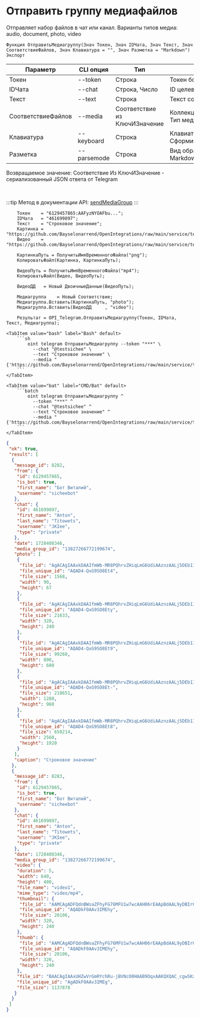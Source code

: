 ﻿---
sidebar_position: 7
---

# Отправить группу медиафайлов
 Отправляет набор файлов в чат или канал. Варианты типов медиа: audio, document, photo, video



`Функция ОтправитьМедиагруппу(Знач Токен, Знач IDЧата, Знач Текст, Знач СоответствиеФайлов, Знач Клавиатура = "", Знач Разметка = "Markdown") Экспорт`

  | Параметр | CLI опция | Тип | Назначение |
  |-|-|-|-|
  | Токен | --token | Строка | Токен бота |
  | IDЧата | --chat | Строка, Число | ID целевого чата или IDЧата*IDТемы |
  | Текст | --text | Строка | Текст сообщения |
  | СоответствиеФайлов | --media | Соответствие из КлючИЗначение | Коллекция файлов: Ключ > Файл, Значение > Тип медиа |
  | Клавиатура | --keyboard | Строка | Клавиатура. См. СформироватьКлавиатуруПоМассивуКнопок |
  | Разметка | --parsemode | Строка | Вид обработки текста (HTML, Markdown, MarkdownV2) |

  
  Возвращаемое значение:   Соответствие Из КлючИЗначение - сериализованный JSON ответа от Telegram

<br/>

:::tip
Метод в документации API: [sendMediaGroup](https://core.telegram.org/bots/api#sendmediagroup)
:::
<br/>


```bsl title="Пример кода"
    Токен    = "6129457865:AAFyzNYOAFbu...";
    IDЧата   = "461699897";
    Текст    = "Строковое значение";
    Картинка = "https://github.com/Bayselonarrend/OpenIntegrations/raw/main/service/test_data/picture.jpg";
    Видео    = "https://github.com/Bayselonarrend/OpenIntegrations/raw/main/service/test_data/video.mp4";

    КартинкаПуть = ПолучитьИмяВременногоФайла("png");
    КопироватьФайл(Картинка, КартинкаПуть);

    ВидеоПуть = ПолучитьИмяВременногоФайла("mp4");
    КопироватьФайл(Видео, ВидеоПуть);

    ВидеоДД   = Новый ДвоичныеДанные(ВидеоПуть);

    Медиагруппа    = Новый Соответствие;
    Медиагруппа.Вставить(КартинкаПуть, "photo");
    Медиагруппа.Вставить(ВидеоДД     , "video");

    Результат = OPI_Telegram.ОтправитьМедиагруппу(Токен, IDЧата, Текст, Медиагруппа);
```
    

 <Tabs>
  
    <TabItem value="bash" label="Bash" default>
        ```sh
            oint telegram ОтправитьМедиагруппу --token "***" \
              --chat "@testsichee" \
              --text "Строковое значение" \
              --media "{'https://github.com/Bayselonarrend/OpenIntegrations/raw/main/service/test_data/document.docx':'document','C:\\Users\\Administrator\\AppData\\Local\\Temp\\pmyc3oplpuq.docx':'document'}"
        ```
    </TabItem>
  
    <TabItem value="bat" label="CMD/Bat" default>
        ```batch
            oint telegram ОтправитьМедиагруппу ^
              --token "***" ^
              --chat "@testsichee" ^
              --text "Строковое значение" ^
              --media "{'https://github.com/Bayselonarrend/OpenIntegrations/raw/main/service/test_data/document.docx':'document','C:\\Users\\Administrator\\AppData\\Local\\Temp\\pmyc3oplpuq.docx':'document'}"
        ```
    </TabItem>
</Tabs>


```json title="Результат"
{
 "ok": true,
 "result": [
  {
   "message_id": 8282,
   "from": {
    "id": 6129457865,
    "is_bot": true,
    "first_name": "Бот Виталий",
    "username": "sicheebot"
   },
   "chat": {
    "id": 461699897,
    "first_name": "Anton",
    "last_name": "Titowets",
    "username": "JKIee",
    "type": "private"
   },
   "date": 1728408346,
   "media_group_id": "13827266772199674",
   "photo": [
    {
     "file_id": "AgACAgIAAxkDAAIfmWb-MR8PQhrvZHiqLmG6UdiAAznzAALj5DEb1I7wSxB3bmqDIveAAQADAgADcwADNgQ",
     "file_unique_id": "AQAD4-QxG9SO8Et4",
     "file_size": 1568,
     "width": 90,
     "height": 67
    },
    {
     "file_id": "AgACAgIAAxkDAAIfmWb-MR8PQhrvZHiqLmG6UdiAAznzAALj5DEb1I7wSxB3bmqDIveAAQADAgADbQADNgQ",
     "file_unique_id": "AQAD4-QxG9SO8Ety",
     "file_size": 21633,
     "width": 320,
     "height": 240
    },
    {
     "file_id": "AgACAgIAAxkDAAIfmWb-MR8PQhrvZHiqLmG6UdiAAznzAALj5DEb1I7wSxB3bmqDIveAAQADAgADeAADNgQ",
     "file_unique_id": "AQAD4-QxG9SO8Et9",
     "file_size": 99260,
     "width": 800,
     "height": 600
    },
    {
     "file_id": "AgACAgIAAxkDAAIfmWb-MR8PQhrvZHiqLmG6UdiAAznzAALj5DEb1I7wSxB3bmqDIveAAQADAgADeQADNgQ",
     "file_unique_id": "AQAD4-QxG9SO8Et-",
     "file_size": 218651,
     "width": 1280,
     "height": 960
    },
    {
     "file_id": "AgACAgIAAxkDAAIfmWb-MR8PQhrvZHiqLmG6UdiAAznzAALj5DEb1I7wSxB3bmqDIveAAQADAgADdwADNgQ",
     "file_unique_id": "AQAD4-QxG9SO8Et8",
     "file_size": 650214,
     "width": 2560,
     "height": 1920
    }
   ],
   "caption": "Строковое значение"
  },
  {
   "message_id": 8283,
   "from": {
    "id": 6129457865,
    "is_bot": true,
    "first_name": "Бот Виталий",
    "username": "sicheebot"
   },
   "chat": {
    "id": 461699897,
    "first_name": "Anton",
    "last_name": "Titowets",
    "username": "JKIee",
    "type": "private"
   },
   "date": 1728408346,
   "media_group_id": "13827266772199674",
   "video": {
    "duration": 5,
    "width": 640,
    "height": 480,
    "file_name": "video1",
    "mime_type": "video/mp4",
    "thumbnail": {
     "file_id": "AAMCAgADFQdnBWsaZFhyFG76MFU1w7wcAAH06rEAApBdAAL9yDBIrGAr43CButQBAAdtAAM2BA",
     "file_unique_id": "AQADkF0AAv3IMEhy",
     "file_size": 20106,
     "width": 320,
     "height": 240
    },
    "thumb": {
     "file_id": "AAMCAgADFQdnBWsaZFhyFG76MFU1w7wcAAH06rEAApBdAAL9yDBIrGAr43CButQBAAdtAAM2BA",
     "file_unique_id": "AQADkF0AAv3IMEhy",
     "file_size": 20106,
     "width": 320,
     "height": 240
    },
    "file_id": "BAACAgIAAxUHZwVrGmRYchRu-jBVNcO8HAAB9OqxAAKQXQAC_cgwSKxgK-NwgbrUNgQ",
    "file_unique_id": "AgADkF0AAv3IMEg",
    "file_size": 1137878
   }
  }
 ]
}
```
